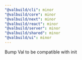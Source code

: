 ```yaml
---
"@valbuild/cli": minor
"@valbuild/core": minor
"@valbuild/next": minor
"@valbuild/react": minor
"@valbuild/server": minor
"@valbuild/shared": minor
"@valbuild/ui": minor
---
```


Bump Val to be compatible with init
